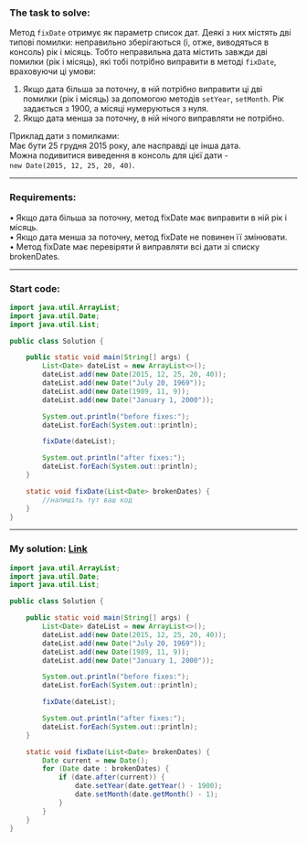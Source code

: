 ### **The task to solve:**  

Метод `fixDate` отримує як параметр список дат. Деякі з них містять дві типові помилки: неправильно зберігаються (і, отже, виводяться в консоль) рік і місяць. Тобто неправильна дата містить завжди дві помилки (рік і місяць), які тобі потрібно виправити в методі `fixDate`, враховуючи ці умови:
1. Якщо дата більша за поточну, в ній потрібно виправити ці дві помилки (рік і місяць) за допомогою методів `setYear`, `setMonth`. Рік задається з 1900, а місяці нумеруються з нуля.
2. Якщо дата менша за поточну, в ній нічого виправляти не потрібно.

Приклад дати з помилками:  
Має бути 25 грудня 2015 року, але насправді це інша дата.  
Можна подивитися виведення в консоль для цієї дати -  
`new Date(2015, 12, 25, 20, 40)`.

---

### **Requirements:**  

• Якщо дата більша за поточну, метод fixDate має виправити в ній рік і місяць.  
• Якщо дата менша за поточну, метод fixDate не повинен її змінювати.  
• Метод fixDate має перевіряти й виправляти всі дати зі списку brokenDates.

---

### **Start code:**  

```java
import java.util.ArrayList;
import java.util.Date;
import java.util.List;

public class Solution {

    public static void main(String[] args) {
        List<Date> dateList = new ArrayList<>();
        dateList.add(new Date(2015, 12, 25, 20, 40));
        dateList.add(new Date("July 20, 1969"));
        dateList.add(new Date(1989, 11, 9));
        dateList.add(new Date("January 1, 2000"));

        System.out.println("before fixes:");
        dateList.forEach(System.out::println);

        fixDate(dateList);

        System.out.println("after fixes:");
        dateList.forEach(System.out::println);
    }

    static void fixDate(List<Date> brokenDates) {
        //напишіть тут ваш код
    }
}
```

---

### **My solution: [Link](./src/Solution.java)**  

```java
import java.util.ArrayList;
import java.util.Date;
import java.util.List;

public class Solution {

    public static void main(String[] args) {
        List<Date> dateList = new ArrayList<>();
        dateList.add(new Date(2015, 12, 25, 20, 40));
        dateList.add(new Date("July 20, 1969"));
        dateList.add(new Date(1989, 11, 9));
        dateList.add(new Date("January 1, 2000"));

        System.out.println("before fixes:");
        dateList.forEach(System.out::println);

        fixDate(dateList);

        System.out.println("after fixes:");
        dateList.forEach(System.out::println);
    }

    static void fixDate(List<Date> brokenDates) {
        Date current = new Date();
        for (Date date : brokenDates) {
            if (date.after(current)) {
                date.setYear(date.getYear() - 1900);
                date.setMonth(date.getMonth() - 1);
            }
        }
    }
}
```
